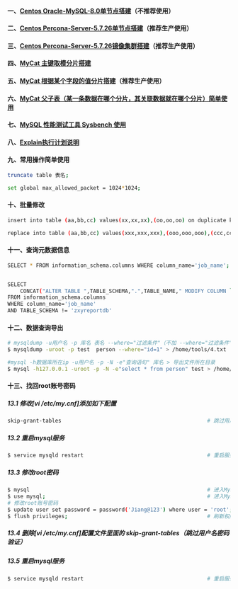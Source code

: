 #### 一、[Centos Oracle-MySQL-8.0单节点搭建][1]（不推荐使用）
#### 二、[Centos Percona-Server-5.7.26单节点搭建][3]（推荐生产使用）
#### 三、[Centos Percona-Server-5.7.26镜像集群搭建][4]（推荐生产使用）
#### 四、[MyCat 主键取模分片搭建][5]
#### 五、[MyCat 根据某个字段的值分片搭建][6]（推荐生产使用）
#### 六、[MyCat 父子表（某一条数据在哪个分片，其关联数据就在哪个分片）简单使用][7]
#### 七、[MySQL 性能测试工具 Sysbench 使用][8]
#### 八、[Explain执行计划说明][2]
#### 九、常用操作简单使用
```bash
truncate table 表名;                                                                    # 清空整张表数据

set global max_allowed_packet = 1024*1024;                                              # 加大mysq批量插入的数量
```

#### 十、批量修改
```bash
insert into table (aa,bb,cc) values(xx,xx,xx),(oo,oo,oo) on duplicate key update        # 遇见相同的key修改，没有插入

replace into table (aa,bb,cc) values(xxx,xxx,xxx),(ooo,ooo,ooo),(ccc,ccc,ccc)           # 遇见相同的key修改，没有不操作
```


#### 十一、查询元数据信息
```bash
SELECT * FROM information_schema.columns WHERE column_name='job_name';                  # 查询所有表包含 job_name 列名


SELECT 
    CONCAT("ALTER TABLE ",TABLE_SCHEMA,".",TABLE_NAME," MODIFY COLUMN `job_name` VARCHAR(500);") 
FROM information_schema.columns 
WHERE column_name='job_name' 
AND TABLE_SCHEMA != 'zxyreportdb'
```

#### 十二、数据查询导出
```bash
# mysqldump -u用户名 -p 库名 表名 --where="过滤条件"（不加 --where="过滤条件" 就是导出整张表） > 导出文件所在目录
$ mysqldump -uroot -p test  person --where="id=1" > /home/tools/4.txt

#mysql -h数据库所在ip -u用户名 -p -N -e"查询语句" 库名 > 导出文件所在目录
$ mysql -h127.0.0.1 -uroot -p -N -e"select * from person" test > /home/tools/1.txt
```

#### 十三、找回root账号密码
##### 13.1 修改[vi /etc/my.cnf]添加如下配置
```bash
skip-grant-tables                                              # 跳过用户名密码验证
```
##### 13.2 重启mysql服务
```bash
$ service mysqld restart                                       # 重启服务
```
##### 13.3 修改root密码
```bash
$ mysql                                                        # 进入MySQL服务
$ use mysql;                                                   # 进入MySQL系统库
# 修改root账号密码
$ update user set password = password('Jiang@123') where user = 'root';
$ flush privileges;                                            # 刷新权限
```
##### 13.4 删除[vi /etc/my.cnf]配置文件里面的 skip-grant-tables（跳过用户名密码验证）
##### 13.5 重启mysql服务
```bash
$ service mysqld restart                                       # 重启服务
```
[1]: https://github.com/firechiang/mysql-test/blob/master/docs/setup-single-install.md
[2]: https://github.com/firechiang/mysql-test/blob/master/docs/explain-explain.md
[3]: https://github.com/firechiang/mysql-test/blob/master/docs/percona-server7-single-install.md
[4]: https://github.com/firechiang/mysql-test/blob/master/docs/percona-server7-cluster-install.md
[5]: https://github.com/firechiang/mysql-test/blob/master/docs/mycat-mod-use.md
[6]: https://github.com/firechiang/mysql-test/blob/master/docs/mycat-custom-use.md
[7]: https://github.com/firechiang/mysql-test/blob/master/docs/mycat-parent-use.md
[8]: https://github.com/firechiang/mysql-test/blob/master/docs/sysbench-use.md
